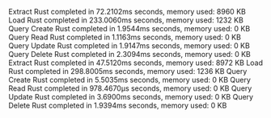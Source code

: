 
Extract Rust completed in 72.2102ms seconds, memory used: 8960 KB
Load Rust completed in 233.0060ms seconds, memory used: 1232 KB
Query Create Rust completed in 1.9544ms seconds, memory used: 0 KB
Query Read Rust completed in 1.1163ms seconds, memory used: 0 KB
Query Update Rust completed in 1.9147ms seconds, memory used: 0 KB
Query Delete Rust completed in 2.3094ms seconds, memory used: 0 KB
Extract Rust completed in 47.5120ms seconds, memory used: 8972 KB
Load Rust completed in 298.8005ms seconds, memory used: 1236 KB
Query Create Rust completed in 5.5035ms seconds, memory used: 0 KB
Query Read Rust completed in 978.4670µs seconds, memory used: 0 KB
Query Update Rust completed in 3.6900ms seconds, memory used: 0 KB
Query Delete Rust completed in 1.9394ms seconds, memory used: 0 KB
